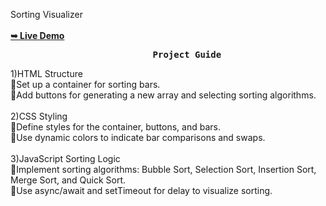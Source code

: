 Sorting Visualizer</br></br>
<a href="https://soumyaqwe.github.io/Sorting-Visualizer/" rel="nofollow"><strong>➥ Live Demo</strong></a>
</br>
<pre><b>                           Project Guide                                     </b></pre>
1)HTML Structure</br>
  🔸Set up a container for sorting bars.</br>
  🔸Add buttons for generating a new array and selecting sorting algorithms.</br></br>
2)CSS Styling</br>
  🔸Define styles for the container, buttons, and bars.</br>
  🔸Use dynamic colors to indicate bar comparisons and swaps.</br></br>
3)JavaScript Sorting Logic</br>
  🔸Implement sorting algorithms: Bubble Sort, Selection Sort, Insertion Sort, Merge Sort, and Quick Sort.</br>
  🔸Use async/await and setTimeout for delay to visualize sorting.
